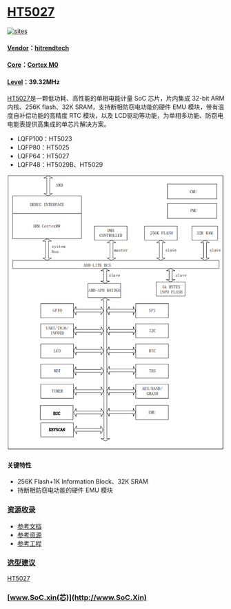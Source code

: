 ﻿# [HT5027](https://github.com/SoCXin/HT5027)

[![sites](http://182.61.61.133/link/resources/SoC.png)](http://www.SoC.Xin)

#### [Vendor](https://github.com/SoCXin/Vendor)：[hitrendtech](http://www.hitrendtech.com/)
#### [Core](https://github.com/SoCXin/Cortex)：[Cortex M0](https://github.com/SoCXin/CM0)
#### [Level](https://github.com/SoCXin/Level)：39.32MHz

[HT5027](https://github.com/SoCXin/HT5027)是一颗低功耗、高性能的单相电能计量 SoC 芯片，片内集成 32-bit ARM 内核、256K flash、32K SRAM，支持断相防窃电功能的硬件 EMU 模块，带有温度自补偿功能的高精度 RTC 模块，以及 LCD驱动等功能，为单相多功能、防窃电电能表提供高集成的单芯片解决方案。

* LQFP100：HT5023
* LQFP80：HT5025
* LQFP64：HT5027
* LQFP48：HT5029B、HT5029


[![sites](docs/HT5027.png)](http://www.hitrendtech.com/products/5)

#### 关键特性

* 256K Flash+1K Information Block、32K SRAM
* 持断相防窃电功能的硬件 EMU 模块

### [资源收录](https://github.com/SoCXin/HT5027)

* [参考文档](docs/)
* [参考资源](src/)
* [参考工程](project/)

### [选型建议](https://github.com/SoCXin)

[HT5027](https://github.com/SoCXin/HT5027)


###  [www.SoC.xin(芯)](http://www.SoC.Xin)
